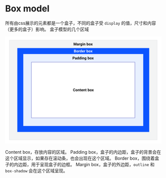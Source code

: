 # Box model

所有由css展示的元素都是一个盒子，不同的盒子受 `display` 的值，尺寸和内容（更多的盒子）影响。
盒子模型的几个区域

![img](../img/box-model.svg)

Content box，存放内容的区域。
Padding box，盒子的内边距，盒子的背景会在这个区域显示，如果存在滚动条，也会出现在这个区域。
Border box，围绕着盒子的内边距，用于呈现盒子的边框。
Margin box，盒子的外边距，`outline` 和 `box-shadow` 会在这个区域呈现。
